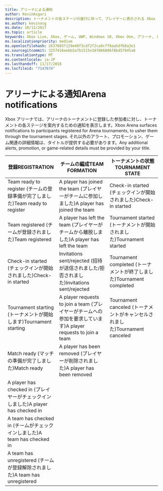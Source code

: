 ```yaml
---
title: アリーナによる通知
author: KevinAsgari
description: トーナメントの各ステージの進行に伴って、プレイヤーに表示される Xbox アリーナの通知について説明します。
ms.author: kevinasg
ms.date: 10/12/2017
ms.topic: article
keywords: Xbox Live, Xbox, ゲーム, UWP, Windows 10, Xbox One, アリーナ, トーナメント, UX
ms.localizationpriority: medium
ms.openlocfilehash: 2637603f129e40f3cdf2f2ca9cff8aa5dfb8a3e1
ms.sourcegitcommit: 3257416aebb5a7b1515e107866806f8bd57845a8
ms.translationtype: MT
ms.contentlocale: ja-JP
ms.lasthandoff: 11/17/2018
ms.locfileid: "7147674"
---
```

# <a name="arena-notifications"></a><span data-ttu-id="28a5e-104">アリーナによる通知</span><span class="sxs-lookup"><span data-stu-id="28a5e-104">Arena notifications</span></span>

<span data-ttu-id="28a5e-105">Xbox アリーナでは、アリーナのトーナメントに登録した参加者に対し、トーナメントの各ステージを案内するための通知を表示します。</span><span class="sxs-lookup"><span data-stu-id="28a5e-105">Xbox Arena surfaces notifications to participants registered for Arena tournaments, to usher them through the tournament stages.</span></span> <span data-ttu-id="28a5e-106">それ以外のアラート、プロモーション、ゲーム関連の詳細情報は、タイトルが提供する必要があります。</span><span class="sxs-lookup"><span data-stu-id="28a5e-106">Any additional alerts, promotion, or game-related details must be provided by your title.</span></span>

<span data-ttu-id="28a5e-107">登録</span><span class="sxs-lookup"><span data-stu-id="28a5e-107">REGISTRATION</span></span> | <span data-ttu-id="28a5e-108">チームの編成</span><span class="sxs-lookup"><span data-stu-id="28a5e-108">TEAM FORMATION</span></span> | <span data-ttu-id="28a5e-109">トーナメントの状態</span><span class="sxs-lookup"><span data-stu-id="28a5e-109">TOURNAMENT STATE</span></span>
--- | --- | ---
<span data-ttu-id="28a5e-110">Team ready to register (チームの登録準備が完了しました)</span><span class="sxs-lookup"><span data-stu-id="28a5e-110">Team ready to register</span></span> | <span data-ttu-id="28a5e-111">A player has joined the team (プレイヤーがチームに参加しました)</span><span class="sxs-lookup"><span data-stu-id="28a5e-111">A player has joined the team</span></span> | <span data-ttu-id="28a5e-112">Check-in started (チェックインが開始されました)</span><span class="sxs-lookup"><span data-stu-id="28a5e-112">Check-in started</span></span>
<span data-ttu-id="28a5e-113">Team registered (チームが登録されました)</span><span class="sxs-lookup"><span data-stu-id="28a5e-113">Team registered</span></span> | <span data-ttu-id="28a5e-114">A player has left the team (プレイヤーがチームから離脱しました)</span><span class="sxs-lookup"><span data-stu-id="28a5e-114">A player has left the team</span></span> | <span data-ttu-id="28a5e-115">Tournament started (トーナメントが開始されました)</span><span class="sxs-lookup"><span data-stu-id="28a5e-115">Tournament started</span></span>
<span data-ttu-id="28a5e-116">Check-in started (チェックインが開始されました)</span><span class="sxs-lookup"><span data-stu-id="28a5e-116">Check-in started</span></span> | <span data-ttu-id="28a5e-117">Invitations sent/rejected (招待が送信されました/拒否されました)</span><span class="sxs-lookup"><span data-stu-id="28a5e-117">Invitations sent/rejected</span></span> | <span data-ttu-id="28a5e-118">Tournament completed (トーナメントが終了しました)</span><span class="sxs-lookup"><span data-stu-id="28a5e-118">Tournament completed</span></span>
<span data-ttu-id="28a5e-119">Tournament starting (トーナメントが開始します)</span><span class="sxs-lookup"><span data-stu-id="28a5e-119">Tournament starting</span></span> | <span data-ttu-id="28a5e-120">A player requests to join a team (プレイヤーがチームへの参加を要求しています)</span><span class="sxs-lookup"><span data-stu-id="28a5e-120">A player requests to join a team</span></span> | <span data-ttu-id="28a5e-121">Tournament canceled (トーナメントがキャンセルされました)</span><span class="sxs-lookup"><span data-stu-id="28a5e-121">Tournament canceled</span></span>
<span data-ttu-id="28a5e-122">Match ready (マッチの準備が完了しました)</span><span class="sxs-lookup"><span data-stu-id="28a5e-122">Match ready</span></span> | <span data-ttu-id="28a5e-123">A player has been removed (プレイヤーが削除されました)</span><span class="sxs-lookup"><span data-stu-id="28a5e-123">A player has been removed</span></span> |
<span data-ttu-id="28a5e-124">A player has checked in (プレイヤーがチェックインしました)</span><span class="sxs-lookup"><span data-stu-id="28a5e-124">A player has checked in</span></span> | |
<span data-ttu-id="28a5e-125">A team has checked in (チームがチェックインしました)</span><span class="sxs-lookup"><span data-stu-id="28a5e-125">A team has checked in</span></span> | |
<span data-ttu-id="28a5e-126">A team has unregistered (チームが登録解除されました)</span><span class="sxs-lookup"><span data-stu-id="28a5e-126">A team has unregistered</span></span> | |
